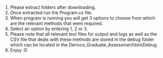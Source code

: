 1. Please extract folders after downloading.
2. Once extracted run the Program.cs file.
3. When program is running you will get 3 options to choose from which are the relevant methods that were required.
4. Select an option by entering 1, 2 or 3.
5. Please note that all relevant text files for output and logs as well as the CSV file that deals with these methods are stored in the debug folder which can be located in the Derivco_Graduate_Assessment\bin\Debug.
6. Enjoy :D
